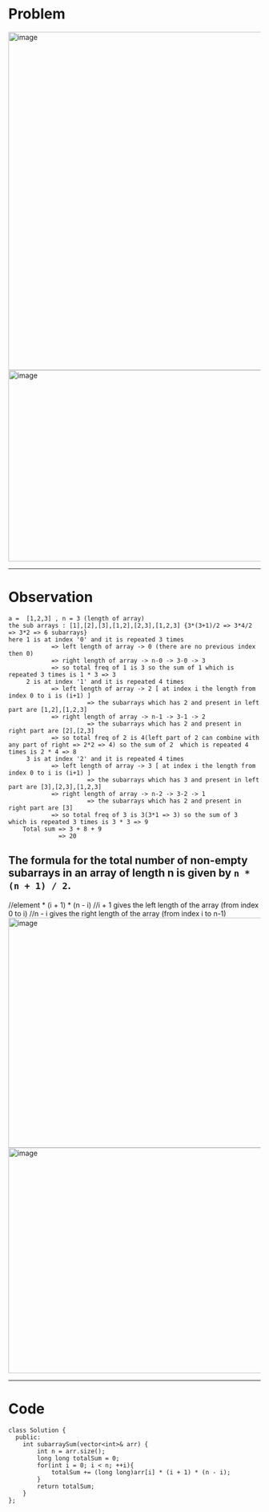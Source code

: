 # Problem
<img width="897" height="675" alt="image" src="https://github.com/user-attachments/assets/a33025cc-a9ee-4373-9db2-67fa641c57b3" />
<img width="834" height="382" alt="image" src="https://github.com/user-attachments/assets/6e70dc76-ae5d-4651-97eb-176ba1816a08" />

---
# Observation
```
a =  [1,2,3] , n = 3 (length of array)
the sub arrays : [1],[2],[3],[1,2],[2,3],[1,2,3] {3*(3+1)/2 => 3*4/2 => 3*2 => 6 subarrays}
here 1 is at index '0' and it is repeated 3 times
            => left length of array -> 0 (there are no previous index then 0)
            => right length of array -> n-0 -> 3-0 -> 3
            => so total freq of 1 is 3 so the sum of 1 which is repeated 3 times is 1 * 3 => 3
     2 is at index '1' and it is repeated 4 times
            => left length of array -> 2 [ at index i the length from index 0 to i is (i+1) ]
                      => the subarrays which has 2 and present in left part are [1,2],[1,2,3]
            => right length of array -> n-1 -> 3-1 -> 2
                      => the subarrays which has 2 and present in right part are [2],[2,3]
            => so total freq of 2 is 4(left part of 2 can combine with any part of right => 2*2 => 4) so the sum of 2  which is repeated 4 times is 2 * 4 => 8
     3 is at index '2' and it is repeated 4 times
            => left length of array -> 3 [ at index i the length from index 0 to i is (i+1) ]
                      => the subarrays which has 3 and present in left part are [3],[2,3],[1,2,3]
            => right length of array -> n-2 -> 3-2 -> 1
                      => the subarrays which has 2 and present in right part are [3]
            => so total freq of 3 is 3(3*1 => 3) so the sum of 3  which is repeated 3 times is 3 * 3 => 9
    Total sum => 3 + 8 + 9
              => 20
```
## The formula for the total number of non-empty subarrays in an array of length n is given by `n * (n + 1) / 2`.
//element * (i + 1) * (n - i)
//i + 1 gives the left length of the array (from index 0 to i)
//n - i gives the right length of the array (from index i to n-1)
<img width="1021" height="459" alt="image" src="https://github.com/user-attachments/assets/650257af-b379-4f17-a960-69471079c10f" />
<img width="1131" height="450" alt="image" src="https://github.com/user-attachments/assets/82a5ec50-a6a2-4df8-a9cd-4900dcdcddbc" />

---

# Code
```
class Solution {
  public:
    int subarraySum(vector<int>& arr) {
        int n = arr.size();
        long long totalSum = 0;
        for(int i = 0; i < n; ++i){
            totalSum += (long long)arr[i] * (i + 1) * (n - i);
        }
        return totalSum;
    }
};

```
